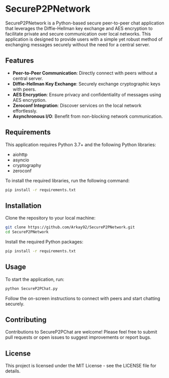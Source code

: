 # SecureP2PNetwork

SecureP2PNetwork is a Python-based secure peer-to-peer chat application that leverages the Diffie-Hellman key exchange and AES encryption to facilitate private and secure communication over local networks. This application is designed to provide users with a simple yet robust method of exchanging messages securely without the need for a central server.

## Features

- **Peer-to-Peer Communication**: Directly connect with peers without a central server.
- **Diffie-Hellman Key Exchange**: Securely exchange cryptographic keys with peers.
- **AES Encryption**: Ensure privacy and confidentiality of messages using AES encryption.
- **Zeroconf Integration**: Discover services on the local network effortlessly.
- **Asynchronous I/O**: Benefit from non-blocking network communication.

## Requirements

This application requires Python 3.7+ and the following Python libraries:

- aiohttp
- asyncio
- cryptography
- zeroconf

To install the required libraries, run the following command:

```bash
pip install -r requirements.txt
```

## Installation
Clone the repository to your local machine:

```bash
git clone https://github.com/Arkay92/SecureP2PNetwork.git
cd SecureP2PNetwork
```

Install the required Python packages:

```bash
pip install -r requirements.txt
```

## Usage
To start the application, run:

```bash
python SecureP2PChat.py
```
Follow the on-screen instructions to connect with peers and start chatting securely.

## Contributing
Contributions to SecureP2PChat are welcome! Please feel free to submit pull requests or open issues to suggest improvements or report bugs.

## License
This project is licensed under the MIT License - see the LICENSE file for details.
